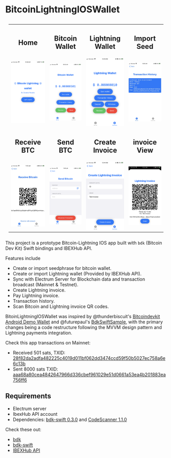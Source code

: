 # BitcoinLightningIOSWallet

<table style="padding:10px">
  <tr>
    <td> <h2 align="center">Home</h2> </td>
    <td> <h2 align="center">Bitcoin Wallet</h2> </td>
    <td> <h2 align="center">Lightning Wallet</h2> </td>
    <td> <h2 align="center">Import Seed</h2> </td>
  </tr>
  <tr>
    <td> <img src="./Sample-Screenshots/01_Startapp.PNG"  alt="1" width = 200px> </td>
    <td> <img src="./Sample-Screenshots/06_BitcoinWalletView.PNG"  alt="1" width = 200px> </td>
    <td> <img src="./Sample-Screenshots/09_LightningWalletView.PNG"  alt="1" width = 200px> </td>
    <td> <img src="./Sample-Screenshots/14_TransactionHistory.PNG"  alt="1" width = 200px> </td>
  </tr>
  
  
  <tr>
    <td> <h2 align="center">Receive BTC</h2> </td>
    <td> <h2 align="center">Send BTC</h2> </td>
    <td> <h2 align="center">Create Invoice</h2> </td>
    <td> <h2 align="center">invoice View</h2> </td>
  </tr>
  <tr>
    <td> <img src="./Sample-Screenshots/07_ReceiveBitcoin.PNG"  alt="1" width = 200px> </td>
    <td> <img src="./Sample-Screenshots/08_SendBitcoin.PNG"  alt="1" width = 200px> </td>
    <td> <img src="./Sample-Screenshots/10_CreateLNInvoice.PNG"  alt="1" width = 200px> </td>
    <td> <img src="./Sample-Screenshots/11_LNInvoiceView.PNG"  alt="1" width = 200px> </td>
  </tr>
</table>


This project is a prototype Bitcoin-Lightning IOS app built with  `bdk` (Bitcoin Dev Kit) Swift bindings and IBEXHub API. 

Features include
 - Create or import seedphrase for bitcoin wallet.
 - Create or import Lightning wallet (Provided by IBEXHub API).
 - Sync with Electrum Server for Blockchain data and transaction broadcast (Mainnet & Testnet).
 - Create Lightning invoice.
 - Pay Lightning invoice.
 - Transaction history.
 - Scan Bitcoin and Lightning invoice QR codes.

BitoinLightningIOSWallet was inspired by @thunderbiscuit's [Bitcoindevkit Android Demo Wallet](https://github.com/thunderbiscuit/bitcoindevkit-android-sample-app) and @futurepaul's [BdkSwiftSample](https://github.com/futurepaul/BdkSwiftSample), with the primary changes being a code restructure following the MVVM design pattern and Lightning payments integration.

Check this app transactions on Mainnet:
 - Received 501 sats, TXID: [28f82da2adfa482225c4019d011bf062dd3474ccd59f50b5027ec758a6e6c13b](https://mempool.space/tx/28f82da2adfa482225c4019d011bf062dd3474ccd59f50b5027ec758a6e6c13b)
 - Sent 8000 sats TXID: [aaa68a80cea4842647966d336cbef961029e51d0661a53ea4b201883ea756ff6](https://mempool.space/tx/aaa68a80cea4842647966d336cbef961029e51d0661a53ea4b201883ea756ff6)

## Requirements
- Electrum server
- IbexHub API account
- Dependencies: [bdk-swift 0.3.0](https://github.com/bitcoindevkit/bdk-swift) and [CodeScanner 1.1.0](https://github.com/twostraws/CodeScanner)

Check these out:
 - [bdk](https://github.com/bitcoindevkit/bdk)
 - [bdk-swift](https://github.com/bitcoindevkit/bdk-swift)
 - [IBEXHub API](https://ibexmercado.gitbook.io/ibex-hub-api/)
